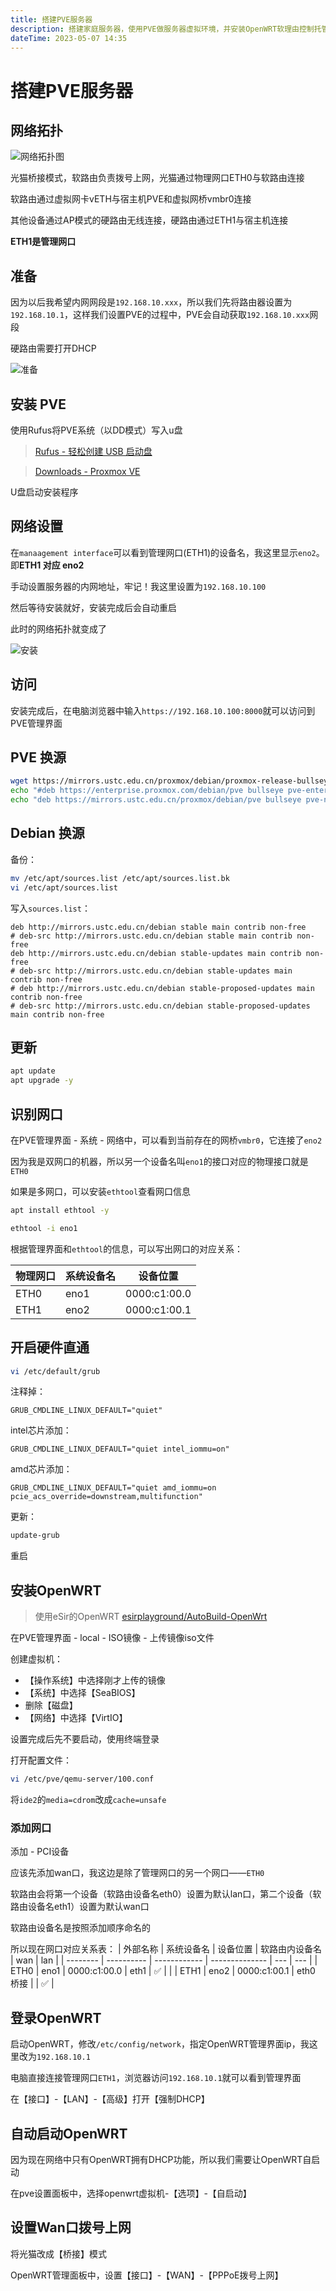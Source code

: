 ```yaml
---
title: 搭建PVE服务器
description: 搭建家庭服务器，使用PVE做服务器虚拟环境，并安装OpenWRT软理由控制托管整个网络
dateTime: 2023-05-07 14:35
---
```

# 搭建PVE服务器

## 网络拓扑

![网络拓扑图](/imgs/网络拓扑图.jpg)

光猫桥接模式，软路由负责拨号上网，光猫通过物理网口ETH0与软路由连接

软路由通过虚拟网卡vETH与宿主机PVE和虚拟网桥vmbr0连接

其他设备通过AP模式的硬路由无线连接，硬路由通过ETH1与宿主机连接

**ETH1是管理网口**

## 准备

因为以后我希望内网网段是`192.168.10.xxx`，所以我们先将路由器设置为`192.168.10.1`，这样我们设置PVE的过程中，PVE会自动获取`192.168.10.xxx`网段

硬路由需要打开DHCP

![准备](/imgs/准备.jpg)

## 安装 PVE

使用Rufus将PVE系统（以DD模式）写入u盘

> [Rufus - 轻松创建 USB 启动盘](https://rufus.ie/zh/)

> [Downloads - Proxmox VE](https://pve.proxmox.com/wiki/Downloads)

U盘启动安装程序

## 网络设置

在`manaagement interface`可以看到管理网口(ETH1)的设备名，我这里显示`eno2`。即**ETH1 对应 eno2**

手动设置服务器的内网地址，牢记！我这里设置为`192.168.10.100`

然后等待安装就好，安装完成后会自动重启

此时的网络拓扑就变成了

![安装](/imgs/安装.jpg)

## 访问

安装完成后，在电脑浏览器中输入`https://192.168.10.100:8000`就可以访问到PVE管理界面

## PVE 换源

```bash
wget https://mirrors.ustc.edu.cn/proxmox/debian/proxmox-release-bullseye.gpg -O /etc/apt/trusted.gpg.d/proxmox-release-bullseye.gpg
echo "#deb https://enterprise.proxmox.com/debian/pve bullseye pve-enterprise" > /etc/apt/sources.list.d/pve-enterprise.list
echo "deb https://mirrors.ustc.edu.cn/proxmox/debian/pve bullseye pve-no-subscription" > /etc/apt/sources.list.d/pve-no-subscription.list
```

## Debian 换源

备份：

```bash
mv /etc/apt/sources.list /etc/apt/sources.list.bk
vi /etc/apt/sources.list
```

写入`sources.list`：

```text
deb http://mirrors.ustc.edu.cn/debian stable main contrib non-free
# deb-src http://mirrors.ustc.edu.cn/debian stable main contrib non-free
deb http://mirrors.ustc.edu.cn/debian stable-updates main contrib non-free
# deb-src http://mirrors.ustc.edu.cn/debian stable-updates main contrib non-free
# deb http://mirrors.ustc.edu.cn/debian stable-proposed-updates main contrib non-free
# deb-src http://mirrors.ustc.edu.cn/debian stable-proposed-updates main contrib non-free
```

## 更新

```bash
apt update
apt upgrade -y
```

## 识别网口

在PVE管理界面 - 系统 - 网络中，可以看到当前存在的网桥`vmbr0`，它连接了`eno2`

因为我是双网口的机器，所以另一个设备名叫`eno1`的接口对应的物理接口就是`ETH0`

如果是多网口，可以安装`ethtool`查看网口信息

```bash
apt install ethtool -y

ethtool -i eno1
```

根据管理界面和`ethtool`的信息，可以写出网口的对应关系：

| 物理网口 | 系统设备名 | 设备位置     |
| -------- | ---------- | ------------ |
| ETH0     | eno1       | 0000:c1:00.0 |
| ETH1     | eno2       | 0000:c1:00.1 |

## 开启硬件直通

```bash
vi /etc/default/grub
```

注释掉：

```text
GRUB_CMDLINE_LINUX_DEFAULT="quiet"
```

intel芯片添加：

```text
GRUB_CMDLINE_LINUX_DEFAULT="quiet intel_iommu=on"
```

amd芯片添加：

```text
GRUB_CMDLINE_LINUX_DEFAULT="quiet amd_iommu=on pcie_acs_override=downstream,multifunction"
```

更新：

```bash
update-grub
```

重启

## 安装OpenWRT

> 使用eSir的OpenWRT [esirplayground/AutoBuild-OpenWrt](https://github.com/esirplayground/AutoBuild-OpenWrt)

在PVE管理界面 - local - ISO镜像 - 上传镜像iso文件

创建虚拟机：
- 【操作系统】中选择刚才上传的镜像
- 【系统】中选择【SeaBIOS】
- 删除【磁盘】
- 【网络】中选择【VirtIO】

设置完成后先不要启动，使用终端登录

打开配置文件：

```bash
vi /etc/pve/qemu-server/100.conf
```

将`ide2`的`media=cdrom`改成`cache=unsafe`

### 添加网口

添加 - PCI设备

应该先添加wan口，我这边是除了管理网口的另一个网口——`ETH0`

软路由会将第一个设备（软路由设备名eth0）设置为默认lan口，第二个设备（软路由设备名eth1）设置为默认wan口

软路由设备名是按照添加顺序命名的

所以现在网口对应关系表：
| 外部名称 | 系统设备名 | 设备位置     | 软路由内设备名 | wan | lan |
| -------- | ---------- | ------------ | -------------- | --- | --- |
| ETH0     | eno1       | 0000:c1:00.0 | eth1           | ✅   |     |
| ETH1     | eno2       | 0000:c1:00.1 | eth0 桥接      |     | ✅   |

## 登录OpenWRT

启动OpenWRT，修改`/etc/config/network`，指定OpenWRT管理界面ip，我这里改为`192.168.10.1`

电脑直接连接管理网口`ETH1`，浏览器访问`192.168.10.1`就可以看到管理界面

在【接口】-【LAN】-【高级】打开【强制DHCP】

## 自动启动OpenWRT

因为现在网络中只有OpenWRT拥有DHCP功能，所以我们需要让OpenWRT自启动

在pve设置面板中，选择openwrt虚拟机-【选项】-【自启动】

## 设置Wan口拨号上网

将光猫改成【桥接】模式

OpenWRT管理面板中，设置【接口】-【WAN】-【PPPoE拨号上网】

